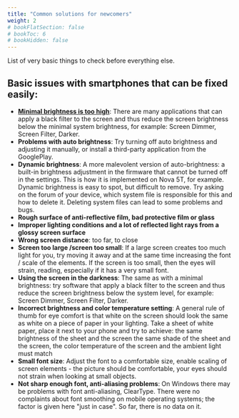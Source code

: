 ```yaml
---
title: "Common solutions for newcomers"
weight: 2
# bookFlatSection: false
# bookToc: 6
# bookHidden: false
---
```


List of very basic things to check before everything else.

## Basic issues with smartphones that can be fixed easily:

* [**Minimal brightness is too high**](https://ledstrain.org/d/21-usable-smartphones/14): There are many applications that can apply a black filter to the screen and thus reduce the screen brightness below the minimal system brightness, for example: Screen Dimmer, Screen Filter, Darker.
* **Problems with auto brightness**: Try turning off auto brightness and adjusting it manually, or install a third-party application from the GooglePlay.
* **Dynamic brightness**: A more malevolent version of auto-brightness: a built-in brightness adjustment in the firmware that cannot be turned off in the settings. This is how it is implemented on Nova 5T, for example. Dynamic brightness is easy to spot, but difficult to remove. Try asking on the forum of your device, which system file is responsible for this and how to delete it. Deleting system files can lead to some problems and bugs.
* **Rough surface of anti-reflective film, bad protective film or glass**
* **Improper lighting conditions and a lot of reflected light rays from a glossy screen surface**
* **Wrong screen distance**: too far, to close
* **Screen too large /screen too small**: If a large screen creates too much light for you, try moving it away and at the same time increasing the font / scale of the elements.
If the screen is too small, then the eyes will strain, reading, especially if it has a very small font.
* **Using the screen in the darkness**: The same as with a minimal brightness: try software that apply a black filter to the screen and thus reduce the screen brightness below the system level, for example: Screen Dimmer, Screen Filter, Darker.
* **Incorrect brightness and color temperature setting**: A general rule of thumb for eye comfort is that white on the screen should look the same as white on a piece of paper in your lighting. Take a sheet of white paper, place it next to your phone and try to achieve:
the same brightness of the sheet and the screen the same shade of the sheet and the screen, the color temperature of the screen and the ambient light must match
* **Small font size**: Adjust the font to a comfortable size, enable scaling of screen elements - the picture should be comfortable, your eyes should not strain when looking at small objects.
* **Not sharp enough font, anti-aliasing problems**: On Windows there may be problems with font anti-aliasing, ClearType. There were no complaints about font smoothing on mobile operating systems; the factor is given here "just in case". So far, there is no data on it.
